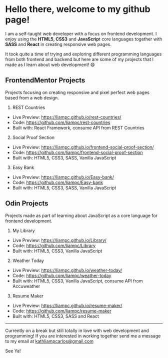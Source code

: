 

# Hello there, welcome to my github page! 

I am a self-taught web developer with a focus on frontend development. I enjoy using the **HTML5, CSS3** and **JavaScrip**t core languages together 
with **SASS** and **React** in creating responsive web pages.


It took quite a time of trying and exploring different programming languages from both frontend and backend but here are some of my projects that I made as I learn about web development! 😄


## FrontendMentor Projects 
Projects focusing on creating responsive and pixel perfect web pages based from a web design.

1. REST Countries

- Live Preview: https://liampc.github.io/rest-countries/
- Code: https://github.com/liampc/rest-countries
- Built with: React Framework, consume API from REST Countries

2. Social Proof Section
- Live Preview: https://liampc.github.io/frontend-social-proof-section/
- Code: https://github.com/liampc/frontend-social-proof-section
- Built with: HTML5, CSS3, SASS, Vanilla JavaScript


3. Easy Bank
- Live Preview: https://liampc.github.io/Easy-bank/
- Code: https://github.com/liampc/Easy-bank
- Built with: HTML5, CSS3, SASS, Vanilla JavaScript


## Odin Projects 
Projects made as part of learning about JavaScript as a core language for frontend development. 

1.  My Library
- Live Preview: https://liampc.github.io/Library/
- Code: https://github.com/liampc/Library 
- Built with: HTML5, CSS3, Vanilla JavaScript

2. Weather Today
- Live Preview: https://liampc.github.io/weather-today/
- Code: https://github.com/liampc/weather-today
- Built with: HTML5, CSS3, Vanilla JavaScript, consume API from Accuweather

3. Resume Maker
- Live Preview: https://liampc.github.io/resume-maker/
- Code: https://github.com/liampc/resume-maker
- Built with: HTML5, CSS3, SASS and React


---

Currently on a break but still totally in love with web development and programming! If you are interested in working together
send me a message to my email at kathliampcarlos@gmail.com


See Ya! 

<!--
**liampc/liampc** is a ✨ _special_ ✨ repository because its `README.md` (this file) appears on your GitHub profile.

Here are some ideas to get you started:

- 🔭 I’m currently working on ...
- 🌱 I’m currently learning ...
- 👯 I’m looking to collaborate on ...
- 🤔 I’m looking for help with ...
- 💬 Ask me about ...
- 📫 How to reach me: ...
- 😄 Pronouns: ...
- ⚡ Fun fact: ...
-->



